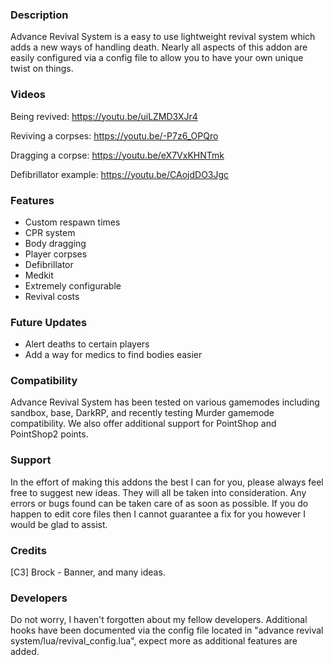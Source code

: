 ### **Description**

Advance Revival System is a easy to use lightweight revival system which adds a new ways of handling death. Nearly all aspects of this addon are easily configured via a config file to allow you to have your own unique twist on things.

### **Videos**
Being revived:
https://youtu.be/uiLZMD3XJr4

Reviving a corpses:
https://youtu.be/-P7z6_OPQro

Dragging a corpse:
https://youtu.be/eX7VxKHNTmk

Defibrillator example:
https://youtu.be/CAojdDO3Jgc 

### **Features**

- Custom respawn times
- CPR system
- Body dragging
- Player corpses 
- Defibrillator
- Medkit
- Extremely configurable
- Revival costs

### **Future Updates**

- Alert deaths to certain players
- Add a way for medics to find bodies easier

### **Compatibility**

Advance Revival System has been tested on various gamemodes including sandbox, base, DarkRP, and recently testing Murder gamemode compatibility. We also offer additional support for PointShop and PointShop2 points.

### **Support**

In the effort of making this addons the best I can for you, please always feel free to suggest new ideas. They will all be taken into consideration. Any errors or bugs found can be taken care of as soon as possible. If you do happen to edit core files then I cannot guarantee a fix for you however I would be glad to assist.

### **Credits**
[C3] Brock - Banner, and many ideas.

### **Developers**

Do not worry, I haven't forgotten about my fellow developers. Additional hooks have been documented via the config file located in "advance revival system/lua/revival_config.lua", expect more as additional features are added. 
